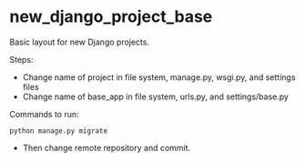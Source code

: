 # new_django_project_base
Basic layout for new Django projects.

Steps:
- Change name of project in file system, manage.py, wsgi.py, and settings files
- Change name of base_app in file system, urls.py, and settings/base.py


Commands to run:
```
python manage.py migrate
```

- Then change remote repository and commit.
